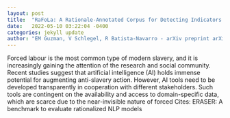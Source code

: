 ```yaml
---
layout: post
title:  "RaFoLa: A Rationale-Annotated Corpus for Detecting Indicators of Forced Labour"
date:   2022-05-10 03:22:04 -0400
categories: jekyll update
author: "EM Guzman, V Schlegel, R Batista-Navarro - arXiv preprint arXiv:2205.02684, 2022"
---
```

Forced labour is the most common type of modern slavery, and it is increasingly gaining the attention of the research and social community. Recent studies suggest that artificial intelligence (AI) holds immense potential for augmenting anti-slavery action. However, AI tools need to be developed transparently in cooperation with different stakeholders. Such tools are contingent on the availability and access to domain-specific data, which are scarce due to the near-invisible nature of forced Cites: ERASER: A benchmark to evaluate rationalized NLP models